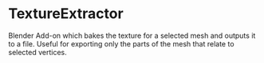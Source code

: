 # TextureExtractor
Blender Add-on which bakes the texture for a selected mesh and outputs it to a file. Useful for exporting only the parts of the mesh that relate to selected vertices.
